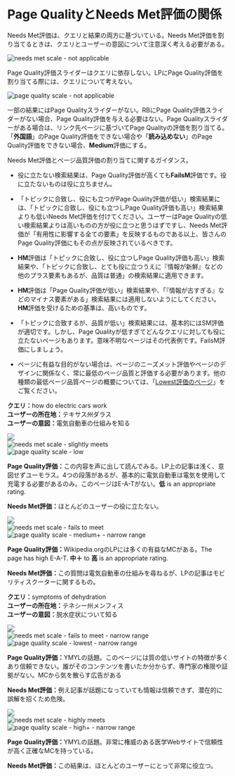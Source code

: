 # Page QualityとNeeds Met評価の関係

Needs Met評価は、クエリと結果の両方に基づいている。Needs Met評価を割り当てるときは、クエリとユーザーの意図について注意深く考える必要がある。

![needs met scale - not applicable](/img/qrg/needs-met-na.jpg)

Page Quality評価スライダーはクエリに依存しない。LPにPage Quality評価を割り当てる際には、クエリについて考えない。

![page quality scale - not applicable](/img/qrg/eat-na.jpg)

一部の結果にはPage Qualityスライダーがない。RBにPage Quality評価スライダーがない場合、Page Quality評価を与える必要はない。Page Qualityスライダーがある場合は、リンク先ページに基づいてPage Qualityの評価を割り当てる。「**外国語**」のPage Quality評価をできない場合や「**読み込めない**」のPage Quality評価をできない場合、**Medium**評価にする。

Needs Met評価とページ品質評価の割り当てに関するガイダンス。

- 役に立たない検索結果は、Page Quality評価が高くても**FailsM**評価です。役に立たないものは役に立ちません。

- 「トピックに合致し、役にも立つがPage Quality評価が低い」検索結果には、「トピックに合致し、役にも立つしPage Quality評価も高い」検索結果よりも低いNeeds Met評価を付けてください。ユーザーはPage Qualityの低い検索結果よりは高いものの方が役に立つと思うはずですし、Needs Met評価が「有用性に影響する全ての要素」を反映するものである以上、皆さんのPage Quality評価にもその点が反映されているべきです。

- **HM**評価は「トピックに合致し、役に立つしPage Quality評価も高い」検索結果や、「トピックに合致し、とても役に立つうえに『情報が新鮮』などの他のプラス要素もあるが、品質は普通」の検索結果に適用できます。

- **HM**評価は「Page Quality評価が低い」検索結果や、「『情報が古すぎる』などのマイナス要素がある」検索結果には適用しないようにしてください。**HM**評価を受けるための基準は、高いものです。

- 「トピックに合致するが、品質が低い」検索結果には、基本的にはSM評価が適切です。しかし、Page Qualityが低すぎてどんなクエリに対しても役に立たないページもあります。意味不明なページはその代表例です。FailsM評価にしましょう。

- ページに有益な目的がない場合は、ページのニーズメット評価やページのデザインに関係なく、常に最低のページ品質と評価する必要があります。他の種類の最低ページ品質ページの概要については、「[Lowest評価のページ](../page-quality-rating-guideline/7-lowest-quality-pages)」をご覧ください。

<div class="examples">
<div class="example">

**クエリ：**<span class="query">how do electric cars work</span>  
**ユーザーの所在地：**<!-- -->テキサス州ダラス  
**ユーザーの意図：**<!-- -->電気自動車の仕組みを知る

<div class="results">
<div class="result">

![](/img/qrg/img628.jpg)  
![needs met scale - slightly meets](/img/qrg/sm.jpg)  
![page quality scale - low](/img/qrg/low.jpg)

**Page Quality評価：**<!-- -->この内容を声に出して読んでみる。LP上の記事は浅く、意図せずユーモラス。4つの段落があるが、基本的に電気自動車は電気を使用して充電する必要があるのみ。このページはE-A-Tがない。**低** is an appropriate rating.

**Needs Met評価：**<!-- -->ほとんどのユーザーの役に立たない。

</div>
<div class="result">

![](/img/qrg/img631.jpg)  
![needs met scale - fails to meet](/img/qrg/failsm.jpg)  
![page quality scale - medium+ - narrow range](/img/qrg/medium+narrow.jpg)

**Page Quality評価：**<!-- -->Wikipedia.orgのLPには多くの有益なMCがある。The page has high E-A-T. **中＋** to **高** is an appropriate rating.

**Needs Met評価：**<!-- -->この質問は電気自動車の仕組みを尋ねるが、LPの記事はモビリティスクーターに関するもの。

</div>
</div>
</div>
<div class="example">

**クエリ：**<span class="query">symptoms of dehydration</span>  
**ユーザーの所在地：**<!-- -->テネシー州メンフィス  
**ユーザーの意図：**<!-- -->脱水症状について知る

<div class="results">
<div class="result">

![](/img/qrg/img634.jpg)  
![needs met scale - fails to meet - narrow range](/img/qrg/failsm-narrow.jpg)  
![page quality scale - lowest - narrow range](/img/qrg/lowest-narrow.jpg)

**Page Quality評価：**<!-- -->YMYLの話題。このページには質の低いサイトの特徴が多くあり信頼できない。誰がそのコンテンツを書いたか分からず、専門家の権限や証拠がない。MCから気を散らす広告がある

**Needs Met評価：**<!-- -->例え記事が話題になっていても情報は信頼できず、潜在的に誤解を招くため危険。

</div>
<div class="result">

![](/img/qrg/img637.jpg)  
![needs met scale - highly meets](/img/qrg/hm.jpg)  
![page quality scale - high+ - narrow range](/img/qrg/high+narrow.jpg)

**Page Quality評価：**<!-- -->YMYLの話題。非常に権威のある医学Webサイトで信頼性が高く正確なMCを持っている。

**Needs Met評価：**<!-- -->この結果は、ほとんどのユーザーにとって非常に役立つ。

</div>
</div>
</div>
</div>
